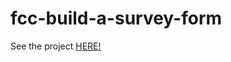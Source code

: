 # fcc-build-a-survey-form

See the project <a href="https://fcc-build-a-survey-form-da0cd.web.app/" target="_blank"><u>HERE!</u></a>